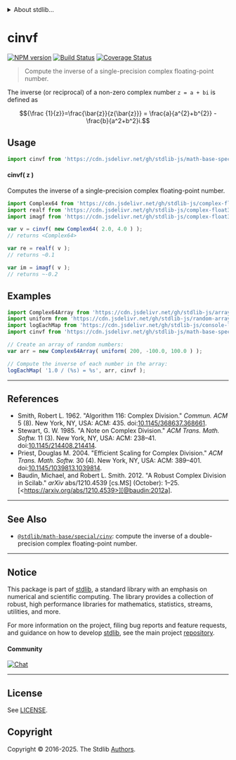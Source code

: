 <!--

@license Apache-2.0

Copyright (c) 2025 The Stdlib Authors.

Licensed under the Apache License, Version 2.0 (the "License");
you may not use this file except in compliance with the License.
You may obtain a copy of the License at

   http://www.apache.org/licenses/LICENSE-2.0

Unless required by applicable law or agreed to in writing, software
distributed under the License is distributed on an "AS IS" BASIS,
WITHOUT WARRANTIES OR CONDITIONS OF ANY KIND, either express or implied.
See the License for the specific language governing permissions and
limitations under the License.

-->


<details>
  <summary>
    About stdlib...
  </summary>
  <p>We believe in a future in which the web is a preferred environment for numerical computation. To help realize this future, we've built stdlib. stdlib is a standard library, with an emphasis on numerical and scientific computation, written in JavaScript (and C) for execution in browsers and in Node.js.</p>
  <p>The library is fully decomposable, being architected in such a way that you can swap out and mix and match APIs and functionality to cater to your exact preferences and use cases.</p>
  <p>When you use stdlib, you can be absolutely certain that you are using the most thorough, rigorous, well-written, studied, documented, tested, measured, and high-quality code out there.</p>
  <p>To join us in bringing numerical computing to the web, get started by checking us out on <a href="https://github.com/stdlib-js/stdlib">GitHub</a>, and please consider <a href="https://opencollective.com/stdlib">financially supporting stdlib</a>. We greatly appreciate your continued support!</p>
</details>

# cinvf

[![NPM version][npm-image]][npm-url] [![Build Status][test-image]][test-url] [![Coverage Status][coverage-image]][coverage-url] <!-- [![dependencies][dependencies-image]][dependencies-url] -->

> Compute the inverse of a single-precision complex floating-point number.

<section class="intro">

The inverse (or reciprocal) of a non-zero complex number `z = a + bi` is defined as

<!-- <equation class="equation" label="eq:complex_inverse" align="center" raw="{\frac {1}{z}}=\frac{\bar{z}}{z{\bar{z}}} = \frac{a}{a^{2}+b^{2}} - \frac{b}{a^2+b^2}i." alt="Complex Inverse" > -->

```math
{\frac {1}{z}}=\frac{\bar{z}}{z{\bar{z}}} = \frac{a}{a^{2}+b^{2}} - \frac{b}{a^2+b^2}i.
```

<!-- </equation> -->

</section>

<!-- /.intro -->



<section class="usage">

## Usage

```javascript
import cinvf from 'https://cdn.jsdelivr.net/gh/stdlib-js/math-base-special-cinvf@deno/mod.js';
```

#### cinvf( z )

Computes the inverse of a single-precision complex floating-point number.

```javascript
import Complex64 from 'https://cdn.jsdelivr.net/gh/stdlib-js/complex-float32-ctor@deno/mod.js';
import realf from 'https://cdn.jsdelivr.net/gh/stdlib-js/complex-float32-real@deno/mod.js';
import imagf from 'https://cdn.jsdelivr.net/gh/stdlib-js/complex-float32-imag@deno/mod.js';

var v = cinvf( new Complex64( 2.0, 4.0 ) );
// returns <Complex64>

var re = realf( v );
// returns ~0.1

var im = imagf( v );
// returns ~-0.2
```

</section>

<!-- /.usage -->

<section class="examples">

## Examples

<!-- eslint no-undef: "error" -->

```javascript
import Complex64Array from 'https://cdn.jsdelivr.net/gh/stdlib-js/array-complex64@deno/mod.js';
import uniform from 'https://cdn.jsdelivr.net/gh/stdlib-js/random-array-uniform@deno/mod.js';
import logEachMap from 'https://cdn.jsdelivr.net/gh/stdlib-js/console-log-each-map@deno/mod.js';
import cinvf from 'https://cdn.jsdelivr.net/gh/stdlib-js/math-base-special-cinvf@deno/mod.js';

// Create an array of random numbers:
var arr = new Complex64Array( uniform( 200, -100.0, 100.0 ) );

// Compute the inverse of each number in the array:
logEachMap( '1.0 / (%s) = %s', arr, cinvf );
```

</section>

<!-- /.examples -->

<!-- C interface documentation. -->



* * *

<section class="references">

## References

-   Smith, Robert L. 1962. "Algorithm 116: Complex Division." _Commun. ACM_ 5 (8). New York, NY, USA: ACM: 435. doi:[10.1145/368637.368661][@smith:1962a].
-   Stewart, G. W. 1985. "A Note on Complex Division." _ACM Trans. Math. Softw._ 11 (3). New York, NY, USA: ACM: 238–41. doi:[10.1145/214408.214414][@stewart:1985a].
-   Priest, Douglas M. 2004. "Efficient Scaling for Complex Division." _ACM Trans. Math. Softw._ 30 (4). New York, NY, USA: ACM: 389–401. doi:[10.1145/1039813.1039814][@priest:2004a].
-   Baudin, Michael, and Robert L. Smith. 2012. "A Robust Complex Division in Scilab." _arXiv_ abs/1210.4539 \[cs.MS] (October): 1–25. [&lt;https://arxiv.org/abs/1210.4539>][@baudin:2012a].

</section>

<!-- /.references -->

<!-- Section for related `stdlib` packages. Do not manually edit this section, as it is automatically populated. -->

<section class="related">

* * *

## See Also

-   <span class="package-name">[`@stdlib/math-base/special/cinv`][@stdlib/math/base/special/cinv]</span><span class="delimiter">: </span><span class="description">compute the inverse of a double-precision complex floating-point number.</span>

</section>

<!-- /.related -->

<!-- Section for all links. Make sure to keep an empty line after the `section` element and another before the `/section` close. -->


<section class="main-repo" >

* * *

## Notice

This package is part of [stdlib][stdlib], a standard library with an emphasis on numerical and scientific computing. The library provides a collection of robust, high performance libraries for mathematics, statistics, streams, utilities, and more.

For more information on the project, filing bug reports and feature requests, and guidance on how to develop [stdlib][stdlib], see the main project [repository][stdlib].

#### Community

[![Chat][chat-image]][chat-url]

---

## License

See [LICENSE][stdlib-license].


## Copyright

Copyright &copy; 2016-2025. The Stdlib [Authors][stdlib-authors].

</section>

<!-- /.stdlib -->

<!-- Section for all links. Make sure to keep an empty line after the `section` element and another before the `/section` close. -->

<section class="links">

[npm-image]: http://img.shields.io/npm/v/@stdlib/math-base-special-cinvf.svg
[npm-url]: https://npmjs.org/package/@stdlib/math-base-special-cinvf

[test-image]: https://github.com/stdlib-js/math-base-special-cinvf/actions/workflows/test.yml/badge.svg?branch=main
[test-url]: https://github.com/stdlib-js/math-base-special-cinvf/actions/workflows/test.yml?query=branch:main

[coverage-image]: https://img.shields.io/codecov/c/github/stdlib-js/math-base-special-cinvf/main.svg
[coverage-url]: https://codecov.io/github/stdlib-js/math-base-special-cinvf?branch=main

<!--

[dependencies-image]: https://img.shields.io/david/stdlib-js/math-base-special-cinvf.svg
[dependencies-url]: https://david-dm.org/stdlib-js/math-base-special-cinvf/main

-->

[chat-image]: https://img.shields.io/gitter/room/stdlib-js/stdlib.svg
[chat-url]: https://app.gitter.im/#/room/#stdlib-js_stdlib:gitter.im

[stdlib]: https://github.com/stdlib-js/stdlib

[stdlib-authors]: https://github.com/stdlib-js/stdlib/graphs/contributors

[umd]: https://github.com/umdjs/umd
[es-module]: https://developer.mozilla.org/en-US/docs/Web/JavaScript/Guide/Modules

[deno-url]: https://github.com/stdlib-js/math-base-special-cinvf/tree/deno
[deno-readme]: https://github.com/stdlib-js/math-base-special-cinvf/blob/deno/README.md
[umd-url]: https://github.com/stdlib-js/math-base-special-cinvf/tree/umd
[umd-readme]: https://github.com/stdlib-js/math-base-special-cinvf/blob/umd/README.md
[esm-url]: https://github.com/stdlib-js/math-base-special-cinvf/tree/esm
[esm-readme]: https://github.com/stdlib-js/math-base-special-cinvf/blob/esm/README.md
[branches-url]: https://github.com/stdlib-js/math-base-special-cinvf/blob/main/branches.md

[stdlib-license]: https://raw.githubusercontent.com/stdlib-js/math-base-special-cinvf/main/LICENSE

[@smith:1962a]: https://doi.org/10.1145/368637.368661

[@stewart:1985a]: https://doi.org/10.1145/214408.214414

[@priest:2004a]: https://doi.org/10.1145/1039813.1039814

[@baudin:2012a]: https://arxiv.org/abs/1210.4539

<!-- <related-links> -->

[@stdlib/math/base/special/cinv]: https://github.com/stdlib-js/math-base-special-cinv/tree/deno

<!-- </related-links> -->

</section>

<!-- /.links -->
